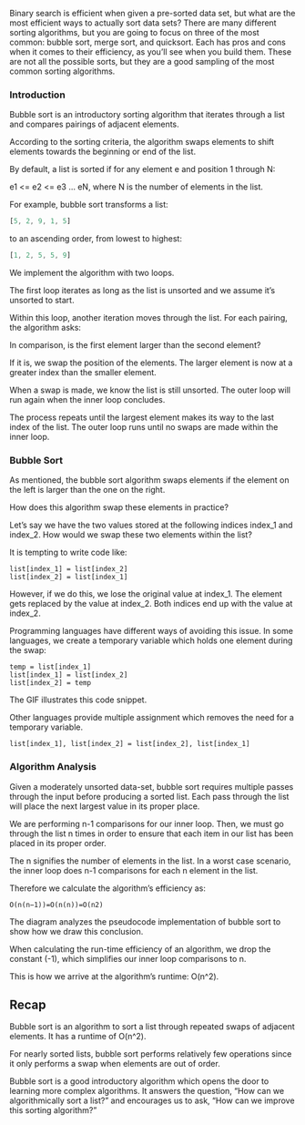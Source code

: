 Binary search is efficient when given a pre-sorted data set, but what are the most efficient ways to actually sort data sets? There are many different sorting algorithms, but you are going to focus on three of the most common: bubble sort, merge sort, and quicksort. Each has pros and cons when it comes to their efficiency, as you’ll see when you build them. These are not all the possible sorts, but they are a good sampling of the most common sorting algorithms.

### Introduction

Bubble sort is an introductory sorting algorithm that iterates through a list and compares pairings of adjacent elements.

According to the sorting criteria, the algorithm swaps elements to shift elements towards the beginning or end of the list.

By default, a list is sorted if for any element e and position 1 through N:

e1 <= e2 <= e3 … eN, where N is the number of elements in the list.

For example, bubble sort transforms a list:

```javascript
[5, 2, 9, 1, 5]
```

to an ascending order, from lowest to highest:

```javascript
[1, 2, 5, 5, 9]
```

We implement the algorithm with two loops.

The first loop iterates as long as the list is unsorted and we assume it’s unsorted to start.

Within this loop, another iteration moves through the list. For each pairing, the algorithm asks:

In comparison, is the first element larger than the second element?

If it is, we swap the position of the elements. The larger element is now at a greater index than the smaller element.

When a swap is made, we know the list is still unsorted. The outer loop will run again when the inner loop concludes.

The process repeats until the largest element makes its way to the last index of the list. The outer loop runs until no swaps are made within the inner loop.



### Bubble Sort

As mentioned, the bubble sort algorithm swaps elements if the element on the left is larger than the one on the right.

How does this algorithm swap these elements in practice?

Let’s say we have the two values stored at the following indices index_1 and index_2. How would we swap these two elements within the list?

It is tempting to write code like:

```
list[index_1] = list[index_2]
list[index_2] = list[index_1]
```

However, if we do this, we lose the original value at index_1. The element gets replaced by the value at index_2. Both indices end up with the value at index_2.

Programming languages have different ways of avoiding this issue. In some languages, we create a temporary variable which holds one element during the swap:

```
temp = list[index_1]
list[index_1] = list[index_2]
list[index_2] = temp 
```

The GIF illustrates this code snippet.

Other languages provide multiple assignment which removes the need for a temporary variable.

```
list[index_1], list[index_2] = list[index_2], list[index_1]
```


### Algorithm Analysis

Given a moderately unsorted data-set, bubble sort requires multiple passes through the input before producing a sorted list. Each pass through the list will place the next largest value in its proper place.

We are performing n-1 comparisons for our inner loop. Then, we must go through the list n times in order to ensure that each item in our list has been placed in its proper order.

The n signifies the number of elements in the list. In a worst case scenario, the inner loop does n-1 comparisons for each n element in the list.

Therefore we calculate the algorithm’s efficiency as:

```
O(n(n−1))=O(n(n))=O(n2)
```

The diagram analyzes the pseudocode implementation of bubble sort to show how we draw this conclusion.

When calculating the run-time efficiency of an algorithm, we drop the constant (-1), which simplifies our inner loop comparisons to n.

This is how we arrive at the algorithm’s runtime: O(n^2).

## Recap
Bubble sort is an algorithm to sort a list through repeated swaps of adjacent elements. It has a runtime of O(n^2).

For nearly sorted lists, bubble sort performs relatively few operations since it only performs a swap when elements are out of order.

Bubble sort is a good introductory algorithm which opens the door to learning more complex algorithms. It answers the question, “How can we algorithmically sort a list?” and encourages us to ask, “How can we improve this sorting algorithm?”
